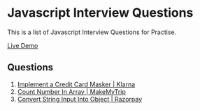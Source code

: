 # Javascript Interview Questions

This is a list of Javascript Interview Questions for Practise.

[Live Demo](https://javascriptiq.netlify.app)

## Questions
1. [Implement a Credit Card Masker | Klarna](https://javascriptiq.netlify.app/implement-a-credit-card-masker)
2. [Count Number In Array | MakeMyTrip](https://javascriptiq.netlify.app/count-number-in-array)
2. [Convert String Input Into Object | Razorpay](https://javascriptiq.netlify.app/convert-string-input-into-object)